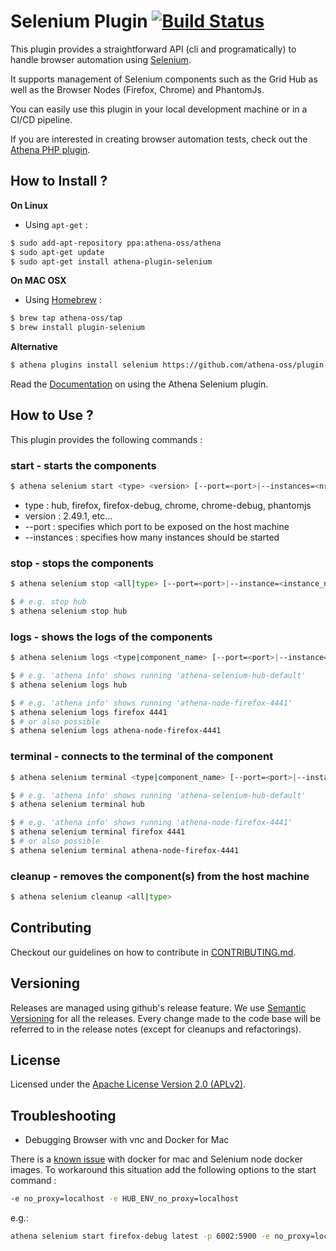 # Selenium Plugin [![Build Status](https://travis-ci.org/athena-oss/plugin-selenium.svg?branch=master)](https://travis-ci.org/athena-oss/plugin-selenium)

This plugin provides a straightforward API (cli and programatically) to handle browser automation using [Selenium](http://www.seleniumhq.org/).

It supports management of Selenium components such as the Grid Hub as well as the Browser Nodes (Firefox, Chrome) and PhantomJs.

You can easily use this plugin in your local development machine or in a CI/CD pipeline.

If you are interested in creating browser automation tests, check out the [Athena PHP plugin](https://github.com/athena-oss/plugin-php).


## How to Install ?

**On Linux**

* Using `apt-get` :

```bash
$ sudo add-apt-repository ppa:athena-oss/athena
$ sudo apt-get update
$ sudo apt-get install athena-plugin-selenium
```

**On MAC OSX**

* Using [Homebrew](http://brew.sh/) :

```bash
$ brew tap athena-oss/tap
$ brew install plugin-selenium
```

**Alternative**

```bash
$ athena plugins install selenium https://github.com/athena-oss/plugin-selenium.git
```

Read the [Documentation](http://athena-oss.github.io/plugin-selenium) on using the Athena Selenium plugin.

## How to Use ?

This plugin provides the following commands :

### start - starts the components

```bash
$ athena selenium start <type> <version> [--port=<port>|--instances=<nr_of_instances>] [<docker_options>...]
```
  * type : hub, firefox, firefox-debug, chrome, chrome-debug, phantomjs
  * version : 2.49.1, etc...
  * --port : specifies which port to be exposed on the host machine
  * --instances : specifies how many instances should be started

### stop - stops the components

```bash
$ athena selenium stop <all|type> [--port=<port>|--instance=<instance_nr>]

$ # e.g. stop hub
$ athena selenium stop hub
```

### logs - shows the logs of the components

```bash
$ athena selenium logs <type|component_name> [--port=<port>|--instance=<instance_nr>]

$ # e.g. 'athena info' shows running 'athena-selenium-hub-default'
$ athena selenium logs hub

$ # e.g. 'athena info' shows running 'athena-node-firefox-4441'
$ athena selenium logs firefox 4441
$ # or also possible
$ athena selenium logs athena-node-firefox-4441
```

### terminal - connects to the terminal of the component

```bash
$ athena selenium terminal <type|component_name> [--port=<port>|--instance=<instance_nr>]

$ # e.g. 'athena info' shows running 'athena-selenium-hub-default'
$ athena selenium terminal hub

$ # e.g. 'athena info' shows running 'athena-node-firefox-4441'
$ athena selenium terminal firefox 4441
$ # or also possible
$ athena selenium terminal athena-node-firefox-4441
```

### cleanup - removes the component(s) from the host machine

```bash
$ athena selenium cleanup <all|type>
```

## Contributing

Checkout our guidelines on how to contribute in [CONTRIBUTING.md](CONTRIBUTING.md).

## Versioning

Releases are managed using github's release feature. We use [Semantic Versioning](http://semver.org) for all
the releases. Every change made to the code base will be referred to in the release notes (except for
cleanups and refactorings).

## License

Licensed under the [Apache License Version 2.0 (APLv2)](LICENSE).

## Troubleshooting

* Debugging Browser with vnc and Docker for Mac

There is a [known issue](https://github.com/SeleniumHQ/docker-selenium/issues/227) with docker for mac and Selenium node docker images. To workaround this situation add the following options to the start command :
```bash
-e no_proxy=localhost -e HUB_ENV_no_proxy=localhost
```
e.g.:

```bash
athena selenium start firefox-debug latest -p 6002:5900 -e no_proxy=localhost -e HUB_ENV_no_proxy=localhost
```
